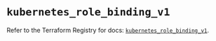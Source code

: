 # `kubernetes_role_binding_v1`

Refer to the Terraform Registry for docs: [`kubernetes_role_binding_v1`](https://registry.terraform.io/providers/hashicorp/kubernetes/2.27.0/docs/resources/role_binding_v1).
